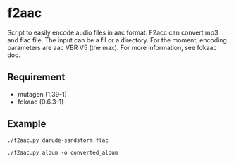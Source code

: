 # f2aac
Script to easily encode audio files in aac format.
F2acc can convert mp3 and flac file.
The input can be a fil or a directory.
For the moment, encoding parameters are aac VBR V5 (the max). For more information, see fdkaac doc.

## Requirement
- mutagen (1.39-1)
- fdkaac (0.6.3-1)

## Example
```
./f2aac.py darude-sandstorm.flac
```
```
./f2aac.py album -o converted_album
```
